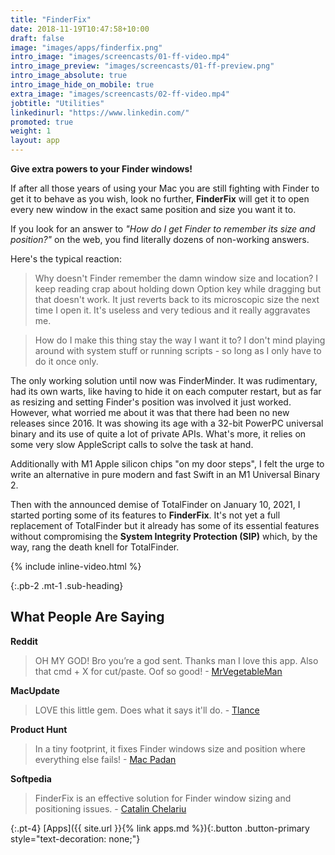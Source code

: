 ```yaml
---
title: "FinderFix"
date: 2018-11-19T10:47:58+10:00
draft: false
image: "images/apps/finderfix.png"
intro_image: "images/screencasts/01-ff-video.mp4"
intro_image_preview: "images/screencasts/01-ff-preview.png"
intro_image_absolute: true
intro_image_hide_on_mobile: true
extra_image: "images/screencasts/02-ff-video.mp4"
jobtitle: "Utilities"
linkedinurl: "https://www.linkedin.com/"
promoted: true
weight: 1
layout: app
---
```


**Give extra powers to your Finder windows!**

If after all those years of using your Mac you are still fighting with Finder to get it to behave as you wish, look no further, **FinderFix** will get it to open every new window in the exact same position and size you want it to.

<!--break-->

If you look for an answer to _"How do I get Finder to remember its size and position?"_ on the web, you find literally dozens of non-working answers.

Here's the typical reaction:

> Why doesn't Finder remember the damn window size and location? I keep reading crap about holding down Option key while dragging but that doesn't work. It just reverts back to its microscopic size the next time I open it. It's useless and very tedious and it really aggravates me.

> How do I make this thing stay the way I want it to? I don't mind playing around with system stuff or running scripts - so long as I only have to do it once only.

The only working solution until now was FinderMinder. It was rudimentary, had its own warts, like having to hide it on each computer restart, but as far as resizing and setting Finder's position was involved it just worked. However, what worried me about it was that there had been no new releases since 2016. It was showing its age with a 32-bit PowerPC universal binary and its use of quite a lot of private APIs. What's more, it relies on some very slow AppleScript calls to solve the task at hand.

Additionally with M1 Apple silicon chips "on my door steps", I felt the urge to write an alternative in pure modern and fast Swift in an M1 Universal Binary 2.

Then with the announced demise of TotalFinder on January 10, 2021, I started porting some of its features to **FinderFix**. It's not yet a full replacement of TotalFinder but it already has some of its essential features without compromising the **System Integrity Protection (SIP)** which, by the way, rang the death knell for TotalFinder.

{% include inline-video.html %}

{:.pb-2 .mt-1 .sub-heading}
## What People Are Saying

**Reddit**

> OH MY GOD! Bro you’re a god sent. Thanks man I love this app. Also that cmd + X for cut/paste. Oof so good! - [MrVegetableMan](https://www.reddit.com/r/MacOS/comments/uh8jzu/comment/ia3s66l/?utm_source=share&utm_medium=web2x&context=3)

**MacUpdate**

> LOVE this little gem. Does what it says it'll do. - [Tlance](https://www.macupdate.com/app/mac/63934/finderfix)

**Product Hunt**

> In a tiny footprint, it fixes Finder windows size and position where everything else fails! - [Mac Padan](https://www.producthunt.com/products/finderfix/reviews)

**Softpedia**

> FinderFix is an effective solution for Finder window sizing and positioning issues. - [Catalin Chelariu](https://mac.softpedia.com/get/System-Utilities/FinderFix.shtml)

{:.pt-4}
[Apps]({{ site.url }}{% link apps.md %}){:.button .button-primary style="text-decoration: none;"}
